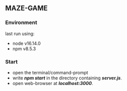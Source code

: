 ## MAZE-GAME

### Environment

last run using:

-   node v16.14.0
-   npm v8.5.3

### Start

-   open the terminal/command-prompt
-   write **_npm start_** in the directory containing **_server.js_**.
-   open web-browser at **_localhost:3000_**.
